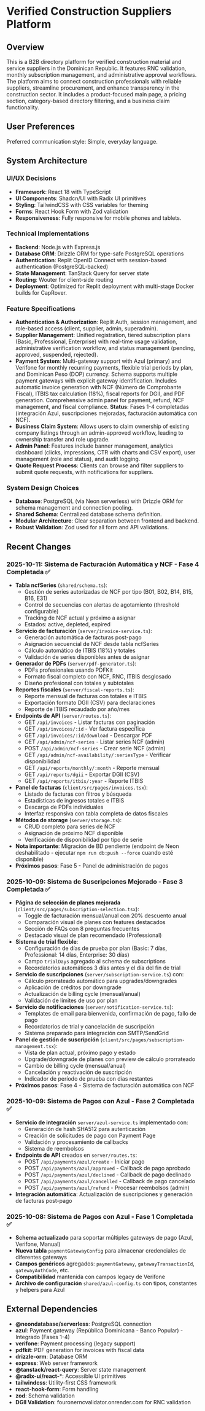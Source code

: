# Verified Construction Suppliers Platform

## Overview
This is a B2B directory platform for verified construction material and service suppliers in the Dominican Republic. It features RNC validation, monthly subscription management, and administrative approval workflows. The platform aims to connect construction professionals with reliable suppliers, streamline procurement, and enhance transparency in the construction sector. It includes a product-focused main page, a pricing section, category-based directory filtering, and a business claim functionality.

## User Preferences
Preferred communication style: Simple, everyday language.

## System Architecture

### UI/UX Decisions
- **Framework**: React 18 with TypeScript
- **UI Components**: Shadcn/UI with Radix UI primitives
- **Styling**: TailwindCSS with CSS variables for theming
- **Forms**: React Hook Form with Zod validation
- **Responsiveness**: Fully responsive for mobile phones and tablets.

### Technical Implementations
- **Backend**: Node.js with Express.js
- **Database ORM**: Drizzle ORM for type-safe PostgreSQL operations
- **Authentication**: Replit OpenID Connect with session-based authentication (PostgreSQL-backed)
- **State Management**: TanStack Query for server state
- **Routing**: Wouter for client-side routing
- **Deployment**: Optimized for Replit deployment with multi-stage Docker builds for CapRover.

### Feature Specifications
- **Authentication & Authorization**: Replit Auth, session management, and role-based access (client, supplier, admin, superadmin).
- **Supplier Management**: Unified registration, tiered subscription plans (Basic, Professional, Enterprise) with real-time usage validation, administrative verification workflow, and status management (pending, approved, suspended, rejected).
- **Payment System**: Multi-gateway support with Azul (primary) and Verifone for monthly recurring payments, flexible trial periods by plan, and Dominican Peso (DOP) currency. Schema supports multiple payment gateways with explicit gateway identification. Includes automatic invoice generation with NCF (Número de Comprobante Fiscal), ITBIS tax calculation (18%), fiscal reports for DGII, and PDF generation. Comprehensive admin panel for payment, refund, NCF management, and fiscal compliance. **Status**: Fases 1-4 completadas (integración Azul, suscripciones mejoradas, facturación automática con NCF).
- **Business Claim System**: Allows users to claim ownership of existing company listings through an admin-approved workflow, leading to ownership transfer and role upgrade.
- **Admin Panel**: Features include banner management, analytics dashboard (clicks, impressions, CTR with charts and CSV export), user management (role and status), and audit logging.
- **Quote Request Process**: Clients can browse and filter suppliers to submit quote requests, with notifications for suppliers.

### System Design Choices
- **Database**: PostgreSQL (via Neon serverless) with Drizzle ORM for schema management and connection pooling.
- **Shared Schema**: Centralized database schema definition.
- **Modular Architecture**: Clear separation between frontend and backend.
- **Robust Validation**: Zod used for all form and API validations.

## Recent Changes

### 2025-10-11: Sistema de Facturación Automática y NCF - Fase 4 Completada ✅
- **Tabla ncfSeries** (`shared/schema.ts`):
  - Gestión de series autorizadas de NCF por tipo (B01, B02, B14, B15, B16, E31)
  - Control de secuencias con alertas de agotamiento (threshold configurable)
  - Tracking de NCF actual y próximo a asignar
  - Estados: active, depleted, expired
- **Servicio de facturación** (`server/invoice-service.ts`):
  - Generación automática de facturas post-pago
  - Asignación secuencial de NCF desde tabla ncfSeries
  - Cálculo automático de ITBIS (18%) y totales
  - Validación de series disponibles antes de asignar
- **Generador de PDFs** (`server/pdf-generator.ts`):
  - PDFs profesionales usando PDFKit
  - Formato fiscal completo con NCF, RNC, ITBIS desglosado
  - Diseño profesional con totales y subtotales
- **Reportes fiscales** (`server/fiscal-reports.ts`):
  - Reporte mensual de facturas con totales e ITBIS
  - Exportación formato DGII (CSV) para declaraciones
  - Reporte de ITBIS recaudado por año/mes
- **Endpoints de API** (`server/routes.ts`):
  - GET `/api/invoices` - Listar facturas con paginación
  - GET `/api/invoices/:id` - Ver factura específica
  - GET `/api/invoices/:id/download` - Descargar PDF
  - GET `/api/admin/ncf-series` - Listar series NCF (admin)
  - POST `/api/admin/ncf-series` - Crear serie NCF (admin)
  - GET `/api/admin/ncf-availability/:seriesType` - Verificar disponibilidad
  - GET `/api/reports/monthly/:month` - Reporte mensual
  - GET `/api/reports/dgii` - Exportar DGII (CSV)
  - GET `/api/reports/itbis/:year` - Reporte ITBIS
- **Panel de facturas** (`client/src/pages/invoices.tsx`):
  - Listado de facturas con filtros y búsqueda
  - Estadísticas de ingresos totales e ITBIS
  - Descarga de PDFs individuales
  - Interfaz responsiva con tabla completa de datos fiscales
- **Métodos de storage** (`server/storage.ts`):
  - CRUD completo para series de NCF
  - Asignación de próximo NCF disponible
  - Verificación de disponibilidad por tipo de serie
- **Nota importante**: Migración de BD pendiente (endpoint de Neon deshabilitado - ejecutar `npm run db:push --force` cuando esté disponible)
- **Próximos pasos**: Fase 5 - Panel de administración de pagos

### 2025-10-09: Sistema de Suscripciones Mejorado - Fase 3 Completada ✅
- **Página de selección de planes mejorada** (`client/src/pages/subscription-selection.tsx`):
  - Toggle de facturación mensual/anual con 20% descuento anual
  - Comparación visual de planes con features destacados
  - Sección de FAQs con 8 preguntas frecuentes
  - Destacado visual de plan recomendado (Professional)
- **Sistema de trial flexible**:
  - Configuración de días de prueba por plan (Basic: 7 días, Professional: 14 días, Enterprise: 30 días)
  - Campo `trialDays` agregado al schema de subscriptions
  - Recordatorios automáticos 3 días antes y el día del fin de trial
- **Servicio de suscripciones** (`server/subscription-service.ts`) con:
  - Cálculo prorrateado automático para upgrades/downgrades
  - Aplicación de créditos por downgrade
  - Actualización de billing cycle (mensual/anual)
  - Validación de límites de uso por plan
- **Servicio de notificaciones** (`server/notification-service.ts`):
  - Templates de email para bienvenida, confirmación de pago, fallo de pago
  - Recordatorios de trial y cancelación de suscripción
  - Sistema preparado para integración con SMTP/SendGrid
- **Panel de gestión de suscripción** (`client/src/pages/subscription-management.tsx`):
  - Vista de plan actual, próximo pago y estado
  - Upgrade/downgrade de planes con preview de cálculo prorrateado
  - Cambio de billing cycle (mensual/anual)
  - Cancelación y reactivación de suscripción
  - Indicador de período de prueba con días restantes
- **Próximos pasos**: Fase 4 - Sistema de facturación automática con NCF

### 2025-10-09: Sistema de Pagos con Azul - Fase 2 Completada ✅
- **Servicio de integración** `server/azul-service.ts` implementado con:
  - Generación de hash SHA512 para autenticación
  - Creación de solicitudes de pago con Payment Page
  - Validación y procesamiento de callbacks
  - Sistema de reembolsos
- **Endpoints de API** creados en `server/routes.ts`:
  - POST `/api/payments/azul/create` - Iniciar pago
  - POST `/api/payments/azul/approved` - Callback de pago aprobado
  - POST `/api/payments/azul/declined` - Callback de pago declinado
  - POST `/api/payments/azul/cancelled` - Callback de pago cancelado
  - POST `/api/payments/azul/refund` - Procesar reembolsos (admin)
- **Integración automática**: Actualización de suscripciones y generación de facturas post-pago

### 2025-10-08: Sistema de Pagos con Azul - Fase 1 Completada ✅
- **Schema actualizado** para soportar múltiples gateways de pago (Azul, Verifone, Manual)
- **Nueva tabla** `paymentGatewayConfig` para almacenar credenciales de diferentes gateways
- **Campos genéricos** agregados: `paymentGateway`, `gatewayTransactionId`, `gatewayAuthCode`, etc.
- **Compatibilidad** mantenida con campos legacy de Verifone
- **Archivo de configuración** `shared/azul-config.ts` con tipos, constantes y helpers para Azul

## External Dependencies

- **@neondatabase/serverless**: PostgreSQL connection
- **azul**: Payment gateway (República Dominicana - Banco Popular) - Integrado (Fases 1-4)
- **verifone**: Payment processing (legacy support)
- **pdfkit**: PDF generation for invoices with fiscal data
- **drizzle-orm**: Database ORM
- **express**: Web server framework
- **@tanstack/react-query**: Server state management
- **@radix-ui/react-***: Accessible UI primitives
- **tailwindcss**: Utility-first CSS framework
- **react-hook-form**: Form handling
- **zod**: Schema validation
- **DGII Validation**: fouronerncvalidator.onrender.com for RNC validation
